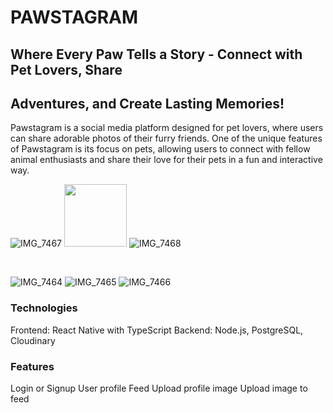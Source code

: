 # PAWSTAGRAM

## Where Every Paw Tells a Story - Connect with Pet Lovers, Share

## Adventures, and Create Lasting Memories!

Pawstagram is a social media platform designed for pet lovers, where users can share adorable photos of their furry friends. One of the unique features of Pawstagram is its focus on pets, allowing users to connect with fellow animal enthusiasts and share their love for their pets in a fun and interactive way.

![IMG_7467](https://github.com/alexaoprisan/react-native-pawstagram/assets/150178211/a2dfbc67-11e6-4fa3-9e31-71d64847585f)
<img src="https://your-image-url.type](https://github.com/alexaoprisan/react-native-pawstagram/assets/150178211/a2dfbc67-11e6-4fa3-9e31-71d64847585f" width="100" height="100">
![IMG_7468](https://github.com/alexaoprisan/react-native-pawstagram/assets/150178211/796000a1-f7c6-4839-bb97-ac99e38ebaef)

</br>

![IMG_7464](https://github.com/alexaoprisan/react-native-pawstagram/assets/150178211/98f000af-4c94-4758-a1af-172a7fabb19b)
![IMG_7465](https://github.com/alexaoprisan/react-native-pawstagram/assets/150178211/a784a47b-c5af-4a48-bb6d-c3144f3bcab1)
![IMG_7466](https://github.com/alexaoprisan/react-native-pawstagram/assets/150178211/0e40c4d2-9bac-40b6-8c74-654c4b1f4ea0)


### Technologies

Frontend: React Native with TypeScript
Backend: Node.js, PostgreSQL, Cloudinary

### Features

Login or Signup
User profile
Feed
Upload profile image
Upload image to feed

